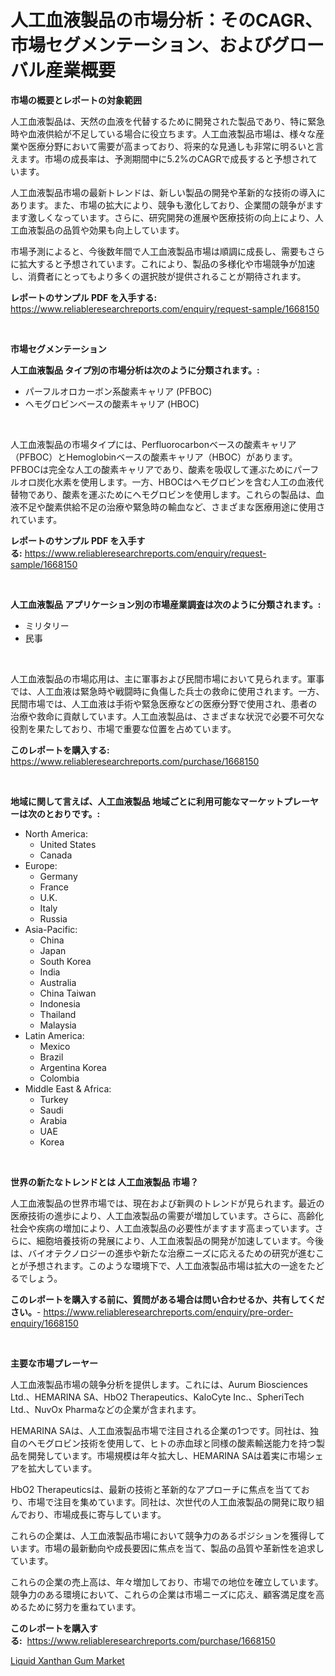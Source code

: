<p><h1>人工血液製品の市場分析：そのCAGR、市場セグメンテーション、およびグローバル産業概要</h1></p><p><strong>市場の概要とレポートの対象範囲</strong></p>
<p><p>人工血液製品は、天然の血液を代替するために開発された製品であり、特に緊急時や血液供給が不足している場合に役立ちます。人工血液製品市場は、様々な産業や医療分野において需要が高まっており、将来的な見通しも非常に明るいと言えます。市場の成長率は、予測期間中に5.2%のCAGRで成長すると予想されています。</p><p>人工血液製品市場の最新トレンドは、新しい製品の開発や革新的な技術の導入にあります。また、市場の拡大により、競争も激化しており、企業間の競争がますます激しくなっています。さらに、研究開発の進展や医療技術の向上により、人工血液製品の品質や効果も向上しています。</p><p>市場予測によると、今後数年間で人工血液製品市場は順調に成長し、需要もさらに拡大すると予想されています。これにより、製品の多様化や市場競争が加速し、消費者にとってもより多くの選択肢が提供されることが期待されます。</p></p>
<p><strong>レポートのサンプル PDF を入手する:</strong> <a href="https://www.reliableresearchreports.com/enquiry/request-sample/1668150">https://www.reliableresearchreports.com/enquiry/request-sample/1668150</a></p>
<p>&nbsp;</p>
<p><strong>市場セグメンテーション</strong></p>
<p><strong>人工血液製品 タイプ別の市場分析は次のように分類されます。:</strong></p>
<p><ul><li>パーフルオロカーボン系酸素キャリア (PFBOC)</li><li>ヘモグロビンベースの酸素キャリア (HBOC)</li></ul></p>
<p>&nbsp;</p>
<p><p>人工血液製品の市場タイプには、Perfluorocarbonベースの酸素キャリア（PFBOC）とHemoglobinベースの酸素キャリア（HBOC）があります。PFBOCは完全な人工の酸素キャリアであり、酸素を吸収して運ぶためにパーフルオロ炭化水素を使用します。一方、HBOCはヘモグロビンを含む人工の血液代替物であり、酸素を運ぶためにヘモグロビンを使用します。これらの製品は、血液不足や酸素供給不足の治療や緊急時の輸血など、さまざまな医療用途に使用されています。</p></p>
<p><strong>レポートのサンプル PDF を入手する:</strong>&nbsp;<a href="https://www.reliableresearchreports.com/enquiry/request-sample/1668150">https://www.reliableresearchreports.com/enquiry/request-sample/1668150</a></p>
<p>&nbsp;</p>
<p><strong> 人工血液製品 アプリケーション別の市場産業調査は次のように分類されます。:</strong></p>
<p><ul><li>ミリタリー</li><li>民事</li></ul></p>
<p>&nbsp;</p>
<p><p>人工血液製品の市場応用は、主に軍事および民間市場において見られます。軍事では、人工血液は緊急時や戦闘時に負傷した兵士の救命に使用されます。一方、民間市場では、人工血液は手術や緊急医療などの医療分野で使用され、患者の治療や救命に貢献しています。人工血液製品は、さまざまな状況で必要不可欠な役割を果たしており、市場で重要な位置を占めています。</p></p>
<p><strong>このレポートを購入する:</strong>&nbsp; <a href="https://www.reliableresearchreports.com/purchase/1668150">https://www.reliableresearchreports.com/purchase/1668150</a></p>
<p>&nbsp;</p>
<p><strong>地域に関して言えば、人工血液製品 地域ごとに利用可能なマーケットプレーヤーは次のとおりです。:</strong></p>
<p><ul>
    <li>
        North America:
        <ul>
            <li>United States</li>
            <li>Canada</li>
        </ul>
    </li>
    <li>
        Europe:
        <ul>
            <li>Germany</li>
            <li>France</li>
            <li>U.K.</li>
            <li>Italy</li>
            <li>Russia</li>
        </ul>
    </li>
    <li>
        Asia-Pacific:
        <ul>
            <li>China</li>
            <li>Japan</li>
            <li>South Korea</li>
            <li>India</li>
            <li>Australia</li>
            <li>China Taiwan</li>
            <li>Indonesia</li>
            <li>Thailand</li>
            <li>Malaysia</li>
        </ul>
    </li>
    <li>
        Latin America:
        <ul>
            <li>Mexico</li>
            <li>Brazil</li>
            <li>Argentina Korea</li>
            <li>Colombia</li>
        </ul>
    </li>
    <li>
        Middle East & Africa:
        <ul>
            <li>Turkey</li>
            <li>Saudi</li>
            <li>Arabia</li>
            <li>UAE</li>
            <li>Korea</li>
        </ul>
    </li>
    </ul></p>
<p>&nbsp;</p>
<p><strong>世界の新たなトレンドとは 人工血液製品 市場？</strong></p>
<p><p>人工血液製品の世界市場では、現在および新興のトレンドが見られます。最近の医療技術の進歩により、人工血液製品の需要が増加しています。さらに、高齢化社会や疾病の増加により、人工血液製品の必要性がますます高まっています。さらに、細胞培養技術の発展により、人工血液製品の開発が加速しています。今後は、バイオテクノロジーの進歩や新たな治療ニーズに応えるための研究が進むことが予想されます。このような環境下で、人工血液製品市場は拡大の一途をたどるでしょう。</p></p>
<p><strong>このレポートを購入する前に、質問がある場合は問い合わせるか、共有してください。</strong>- <a href="https://www.reliableresearchreports.com/enquiry/pre-order-enquiry/1668150">https://www.reliableresearchreports.com/enquiry/pre-order-enquiry/1668150</a></p>
<p>&nbsp;</p>
<p><strong>主要な市場プレーヤー</strong></p>
<p><p>人工血液製品市場の競争分析を提供します。これには、Aurum Biosciences Ltd.、HEMARINA SA、HbO2 Therapeutics、KaloCyte Inc.、SpheriTech Ltd.、NuvOx Pharmaなどの企業が含まれます。 </p><p>HEMARINA SAは、人工血液製品市場で注目される企業の1つです。同社は、独自のヘモグロビン技術を使用して、ヒトの赤血球と同様の酸素輸送能力を持つ製品を開発しています。市場規模は年々拡大し、HEMARINA SAは着実に市場シェアを拡大しています。</p><p>HbO2 Therapeuticsは、最新の技術と革新的なアプローチに焦点を当てており、市場で注目を集めています。同社は、次世代の人工血液製品の開発に取り組んでおり、市場成長に寄与しています。</p><p>これらの企業は、人工血液製品市場において競争力のあるポジションを獲得しています。市場の最新動向や成長要因に焦点を当て、製品の品質や革新性を追求しています。</p><p>これらの企業の売上高は、年々増加しており、市場での地位を確立しています。競争力のある環境において、これらの企業は市場ニーズに応え、顧客満足度を高めるために努力を重ねています。</p></p>
<p><strong>このレポートを購入する:</strong>&nbsp;&nbsp;<a href="https://www.reliableresearchreports.com/purchase/1668150">https://www.reliableresearchreports.com/purchase/1668150</a></p>
<p><p><a href="https://woozy-pyroraptor-a1f.notion.site/Liquid-Xanthan-Gum-Market-Research-Report-Unlocks-Analysis-on-the-Market-Financial-Status-Market-Si-f9880b9567e445cb80a2789fbaf652e4">Liquid Xanthan Gum Market</a></p></p>
